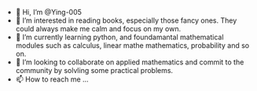- 👋 Hi, I’m @Ying-005
- 👀 I’m interested in reading books, especially those fancy ones. They could always make me calm and focus on my own.
- 🌱 I’m currently learning python, and foundamantal mathematical modules such as calculus, linear mathe mathematics, probability and so on.
- 💞️ I’m looking to collaborate on applied mathematics and commit to the community by solvling some practical problems.
- 📫 How to reach me ...

<!---
Ying-005/Ying-005 is a ✨ special ✨ repository because its `README.md` (this file) appears on your GitHub profile.
You can click the Preview link to take a look at your changes.
--->
